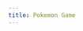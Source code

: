 ```yaml
---
title: Pokemon Game
---
```

<html>
<head lang="en">
    <meta charset="UTF-8">
    <title>Pokemon Game</title>
    <script src="https://code.jquery.com/jquery-1.9.1.js"></script>
    <script src="Pokescript.js"></script>
</head>
<body>
    <canvas id="canvas" width="460" height="460"></canvas>
</body>
</html>